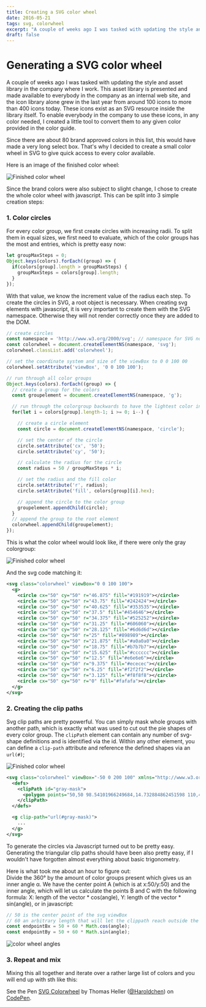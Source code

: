 ```yaml
---
title: Creating a SVG color wheel
date: 2016-05-21
tags: svg, colorwheel
excerpt: "A couple of weeks ago I was tasked with updating the style and asset library in the company where I work. This asset library is presented and made available to everybody in the company as an internal web site, and the icon library alone grew in the last year from around 100 icons to more than 400 icons today."
draft: false
---
```


# Generating a SVG color wheel

A couple of weeks ago I was tasked with updating the style and asset library in the company where I work. This asset library is presented and made available to everybody in the company as an internal web site, and the icon library alone grew in the last year from around 100 icons to more than 400 icons today.
These icons exist as an SVG resource inside the library itself. To enable everybody in the company to use these icons, in any color needed, I created a little tool to convert them to any given color provided in the color guide.

Since there are about 80 brand approved colors in this list, this would have made a very long select box. That's why I decided to create a small color wheel in SVG to give quick access to every color available.

Here is an image of the finished color wheel:

![Finished color wheel](/assets/img/color-wheel-final.svg)


Since the brand colors were also subject to slight change, I chose to create the whole color wheel with javascript. This can be split into 3 simple creation steps:

### 1. Color circles

For every color group, we first create circles with increasing radii. To split them in equal sizes, we first need to evaluate, which of the color groups has the most and entries, which is pretty easy now:  

~~~javascript
let groupMaxSteps = 0;
Object.keys(colors).forEach((group) => {
  if(colors[group].length > groupMaxSteps) {
    groupMaxSteps = colors[group].length;
  }
});
~~~

With that value, we know the increment value of the radius each step. To create the circles in SVG, a root object is necessary. When creating svg elements with javascript, it is very important to create them with the SVG namespace. Otherwise they will not render correctly once they are added to the DOM.


~~~javascript
// create circles
const namespace = 'http://www.w3.org/2000/svg'; // namespace for SVG nodes
const colorwheel = document.createElementNS(namespace, 'svg');
colorwheel.classList.add('colorwheel');

// set the coordinate system and size of the viewBox to 0 0 100 00
colorwheel.setAttribute('viewBox', '0 0 100 100');    

// run through all color groups
Object.keys(colors).forEach((group) => {
  // create a group for the colors
  const groupelement = document.createElementNS(namespace, 'g');

  // run through the colorgroup backwards to have the lightest color inside
  for(let i = colors[group].length-1; i >= 0; i--) {

    // create a circle element
    const circle = document.createElementNS(namespace, 'circle');

    // set the center of the circle
    circle.setAttribute('cx', '50');
    circle.setAttribute('cy', '50');

    // calculate the radius for the circle
    const radius = 50 / groupMaxSteps * i;

    // set the radius and the fill color
    circle.setAttribute('r', radius);
    circle.setAttribute('fill', colors[group][i].hex);

    // append the circle to the color group
    groupelement.appendChild(circle);
  }
  // append the group to the root element
  colorwheel.appendChild(groupelement);
});
~~~

This is what the color wheel would look like, if there were only the gray colorgroup:

![Finished color wheel](/assets/img/color-wheel-gray.svg)

And the svg code matching it:

~~~xml
<svg class="colorwheel" viewBox="0 0 100 100">
  <g>
    <circle cx="50" cy="50" r="46.875" fill="#191919"></circle>
    <circle cx="50" cy="50" r="43.75" fill="#242424"></circle>
    <circle cx="50" cy="50" r="40.625" fill="#353535"></circle>
    <circle cx="50" cy="50" r="37.5" fill="#454646"></circle>
    <circle cx="50" cy="50" r="34.375" fill="#525252"></circle>
    <circle cx="50" cy="50" r="31.25" fill="#606060"></circle>
    <circle cx="50" cy="50" r="28.125" fill="#6d6d6d"></circle>
    <circle cx="50" cy="50" r="25" fill="#898989"></circle>
    <circle cx="50" cy="50" r="21.875" fill="#a0a0a0"></circle>
    <circle cx="50" cy="50" r="18.75" fill="#b7b7b7"></circle>
    <circle cx="50" cy="50" r="15.625" fill="#cccccc"></circle>
    <circle cx="50" cy="50" r="12.5" fill="#e6e6e6"></circle>
    <circle cx="50" cy="50" r="9.375" fill="#ececec"></circle>
    <circle cx="50" cy="50" r="6.25" fill="#f2f2f2"></circle>
    <circle cx="50" cy="50" r="3.125" fill="#f8f8f8"></circle>
    <circle cx="50" cy="50" r="0" fill="#fafafa"></circle>
  </g>
</svg>
~~~


### 2. Creating the clip paths

Svg clip paths are pretty powerful. You can simply mask whole groups with another path, which is exactly what was used to cut out the pie shapes of every color group. The `clipPath` element can contain any number of svg-shape definitions and is identified via the id. Within any other element, you can define a `clip-path` attribute and reference the defined shapes via an `url(#)`;

![Finished color wheel](/assets/img/color-wheel-maskoverlay.svg)

~~~xml
<svg class="colorwheel" viewBox="-50 0 200 100" xmlns="http://www.w3.org/2000/svg">
  <defs>
    <clipPath id="gray-mask">
      <polygon points="50,50 98.54101966249684,14.732884862451598 110,49.999999999999986" fill="#ff2200"></polygon>
    </clipPath>
  </defs>

  <g clip-path="url(#gray-mask)">
    ...
  </g>
</svg>
~~~

To generate the circles via Javascript turned out to be pretty easy. Generating the triangular clip paths should have been also pretty easy, if I wouldn't have forgotten almost everything about basic trigonometry.

Here is what took me about an hour to figure out:   
Divide the 360° by the amount of color groups present which gives us an inner angle α. We have the center point A (which is at x:50/y:50) and the inner angle, which will let us calculate the points B and C with the following formula: X: length of the vector * cos(angle), Y: length of the vector * sin(angle), or in javascript:

~~~js
// 50 is the center point of the svg viewBox
// 60 an arbitrary length that will let the clippath reach outside the viewBox
const endpointBx = 50 + 60 * Math.cos(angle);
const endpointBy = 50 + 60 * Math.sin(angle);
~~~

![color wheel angles](/assets/img/color-wheel-angles.svg)

### 3. Repeat and mix

Mixing this all together and iterate over a rather large list of colors and you will end up with sth like this:

<p data-height="314" data-theme-id="light" data-slug-hash="VaRgZM" data-default-tab="result" data-user="Haroldchen" data-embed-version="2" class="codepen">See the Pen <a href="http://codepen.io/Haroldchen/pen/VaRgZM/">SVG Colorwheel</a> by Thomas Heller (<a href="http://codepen.io/Haroldchen">@Haroldchen</a>) on <a href="http://codepen.io">CodePen</a>.</p>
<script async src="//assets.codepen.io/assets/embed/ei.js"></script>
